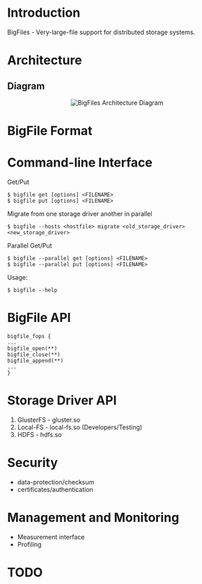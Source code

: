 Introduction
=====
BigFiles - Very-large-file support for distributed storage systems.

Architecture
=====

## Diagram
<center>
<img src="https://github.com/BigFiles/BigFiles/raw/master/BigFiles-Architecture.png" alt="BigFiles Architecture Diagram">
</center>

BigFile Format
=====

Command-line Interface
=====

Get/Put
~~~
$ bigfile get [options] <FILENAME>
$ bigfile put [options] <FILENAME>
~~~

Migrate from one storage driver another in parallel
~~~
$ bigfile --hosts <hostfile> migrate <old_storage_driver> <new_storage_driver>
~~~

Parallel Get/Put
~~~
$ bigfile --parallel get [options] <FILENAME>
$ bigfile --parallel put [options] <FILENAME>
~~~

Usage:
~~~
$ bigfile --help
~~~

BigFile API
=====
~~~
bigfile_fops {
...
bigfile_open(**)
bigfile_close(**)
bigfile_append(**)
...
}
~~~
Storage Driver API
=====
1. GlusterFS - gluster.so
2. Local-FS - local-fs.so (Developers/Testing)
3. HDFS - hdfs.so

Security
=====
- data-protection/checksum
- certificates/authentication

Management and Monitoring
=====
- Measurement interface
- Profiling

TODO
=====
